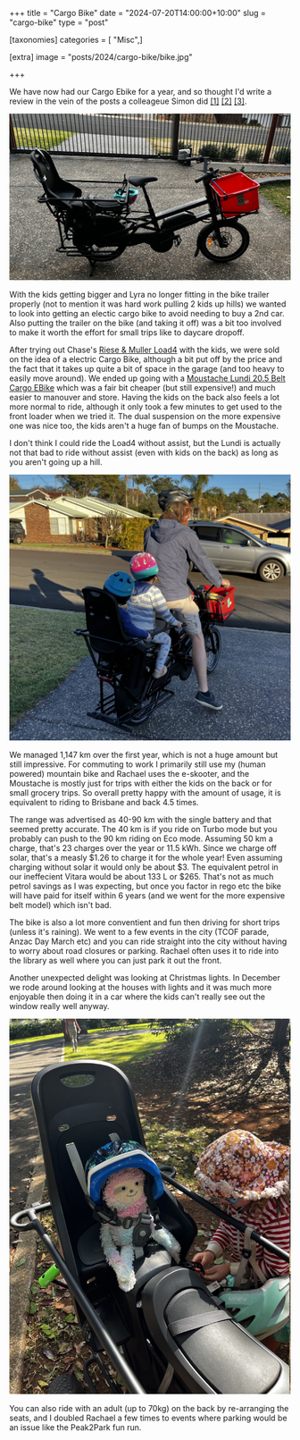 +++
title = "Cargo Bike"
date = "2024-07-20T14:00:00+10:00"
slug = "cargo-bike"
type = "post"

[taxonomies]
categories = [ "Misc",]

[extra]
image = "posts/2024/cargo-bike/bike.jpg"

+++

We have now had our Cargo Ebike for a year, and so thought I'd write a review in the vein of the posts a colleageue Simon did [[1]][se1] [[2]][se2] [[3]][se3].

![](bike.jpg)


[se1]: https://bq.org.au/resources/e-bikes-everything-you-need-to-know/
[se2]: https://www.linkedin.com/posts/simon-english-956ba01_it-is-amazing-how-a-simple-change-can-make-activity-6798024248465215488-IwFd/
[se3]: https://www.linkedin.com/posts/simon-english-956ba01_e-bike-update-for-those-of-you-that-have-activity-7011285785354141698--QBP/

With the kids getting bigger and Lyra no longer fitting in the bike trailer properly (not to mention it was hard work pulling 2 kids up hills) we wanted to look into getting an electic cargo bike to avoid needing to buy a 2nd car. Also putting the trailer on the bike (and taking it off) was a bit too involved to make it worth the effort for small trips like to daycare dropoff.

After trying out Chase's [Riese & Muller Load4][rm] with the kids, we were sold on the idea of a electric Cargo Bike, although a bit put off by the price and the fact that it takes up quite a bit of space in the garage (and too heavy to easily move around).
We ended up going with a [Moustache Lundi 20.5 Belt Cargo EBike][ml] which was a fair bit cheaper (but still expensive!) and much easier to manouver and store.
Having the kids on the back also feels a lot more normal to ride, although it only took a few minutes to get used to the front loader when we tried it. The dual suspension on the more expensive one was nice too, the kids aren't a huge fan of bumps on the Moustache. 

I don't think I could ride the Load4 without assist, but the Lundi is actually not that bad to ride without assist (even with kids on the back) as long as you aren't going up a hill.

[rm]: https://electricbikesbrisbane.com.au/products/riese-muller-load4-60-vario
[ml]: https://electricbikesbrisbane.com.au/products/moustache-lundi-20-5-e-cargo-bike

![](withkids.jpg)


We managed 1,147 km over the first year, which is not a huge amount but still impressive. 
For commuting to work I primarily still use my (human powered) mountain bike and Rachael uses the e-skooter, and the Moustache is mostly just for trips with either the kids on the back or for small grocery trips. So overall pretty happy with the amount of usage, it is equivalent to riding to Brisbane and back 4.5 times.

The range was advertised as 40-90 km with the single battery and that seemed pretty accurate. The 40 km is if you ride on Turbo mode but you probably can push to the 90 km riding on Eco mode. Assuming 50 km a charge, that's 23 charges over the year or 11.5 kWh. Since we charge off solar, that's a measly $1.26 to charge it for the whole year! Even assuming charging without solar it would only be about $3. The equivalent petrol in our ineffecient Vitara would be about 133 L or $265. That's not as much petrol savings as I was expecting, but once you factor in rego etc the bike will have paid for itself within 6 years (and we went for the more expensive belt model) which isn't bad.

The bike is also a lot more conventient and fun then driving for short trips (unless it's raining). We went to a few events in the city (TCOF parade, Anzac Day March etc) and you can ride straight into the city without having to worry about road closures or parking. Rachael often uses it to ride into the library as well where you can just park it out the front. 

Another unexpected delight was looking at Christmas lights. In December we rode around looking at the houses with lights and it was much more enjoyable then doing it in a car where the kids can't really see out the window really well anyway. 

![](sloth.jpg)

You can also ride with an adult (up to 70kg) on the back by re-arranging the seats, and I doubled Rachael a few times to events where parking would be an issue like the Peak2Park fun run.